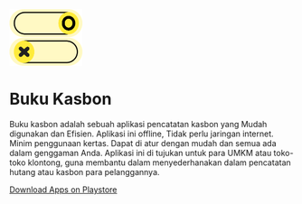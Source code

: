 <img src="https://raw.githubusercontent.com/x-labs-86/hosting-assets/main/buku-kasbon/png-icon-final.png" height="100" />

# Buku Kasbon

Buku kasbon adalah sebuah aplikasi pencatatan kasbon yang Mudah digunakan dan Efisien. Aplikasi ini offline, Tidak perlu jaringan internet. Minim penggunaan kertas. Dapat di atur dengan mudah dan semua ada dalam genggaman Anda. Aplikasi ini di tujukan untuk para UMKM atau toko-toko klontong, guna membantu dalam menyederhanakan dalam pencatatan hutang atau kasbon para pelanggannya.

[Download Apps on Playstore](https://play.google.com/store/apps/details?id=com.kang.cahya.apps.bukukasbon)
